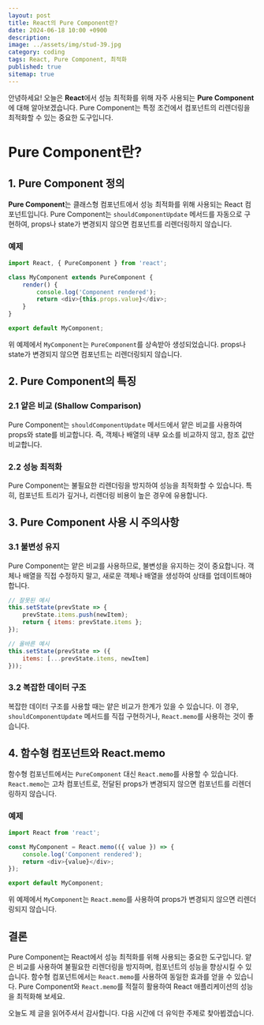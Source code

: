 ```yaml
---
layout: post
title: React의 Pure Component란?
date: 2024-06-18 10:00 +0900
description: 
image: ../assets/img/stud-39.jpg
category: coding
tags: React, Pure Component, 최적화
published: true
sitemap: true
---
```


안녕하세요! 오늘은 **React**에서 성능 최적화를 위해 자주 사용되는 **Pure Component**에 대해 알아보겠습니다. Pure Component는 특정 조건에서 컴포넌트의 리렌더링을 최적화할 수 있는 중요한 도구입니다.

# Pure Component란?

## 1. Pure Component 정의

**Pure Component**는 클래스형 컴포넌트에서 성능 최적화를 위해 사용되는 React 컴포넌트입니다. Pure Component는 `shouldComponentUpdate` 메서드를 자동으로 구현하여, props나 state가 변경되지 않으면 컴포넌트를 리렌더링하지 않습니다.

### 예제

```javascript
import React, { PureComponent } from 'react';

class MyComponent extends PureComponent {
    render() {
        console.log('Component rendered');
        return <div>{this.props.value}</div>;
    }
}

export default MyComponent;
```

위 예제에서 `MyComponent`는 `PureComponent`를 상속받아 생성되었습니다. props나 state가 변경되지 않으면 컴포넌트는 리렌더링되지 않습니다.

## 2. Pure Component의 특징

### 2.1 얕은 비교 (Shallow Comparison)

Pure Component는 `shouldComponentUpdate` 메서드에서 얕은 비교를 사용하여 props와 state를 비교합니다. 즉, 객체나 배열의 내부 요소를 비교하지 않고, 참조 값만 비교합니다.

### 2.2 성능 최적화

Pure Component는 불필요한 리렌더링을 방지하여 성능을 최적화할 수 있습니다. 특히, 컴포넌트 트리가 깊거나, 리렌더링 비용이 높은 경우에 유용합니다.

## 3. Pure Component 사용 시 주의사항

### 3.1 불변성 유지

Pure Component는 얕은 비교를 사용하므로, 불변성을 유지하는 것이 중요합니다. 객체나 배열을 직접 수정하지 말고, 새로운 객체나 배열을 생성하여 상태를 업데이트해야 합니다.

```javascript
// 잘못된 예시
this.setState(prevState => {
    prevState.items.push(newItem);
    return { items: prevState.items };
});

// 올바른 예시
this.setState(prevState => ({
    items: [...prevState.items, newItem]
}));
```

### 3.2 복잡한 데이터 구조

복잡한 데이터 구조를 사용할 때는 얕은 비교가 한계가 있을 수 있습니다. 이 경우, `shouldComponentUpdate` 메서드를 직접 구현하거나, `React.memo`를 사용하는 것이 좋습니다.

## 4. 함수형 컴포넌트와 React.memo

함수형 컴포넌트에서는 `PureComponent` 대신 `React.memo`를 사용할 수 있습니다. `React.memo`는 고차 컴포넌트로, 전달된 props가 변경되지 않으면 컴포넌트를 리렌더링하지 않습니다.

### 예제

```javascript
import React from 'react';

const MyComponent = React.memo(({ value }) => {
    console.log('Component rendered');
    return <div>{value}</div>;
});

export default MyComponent;
```

위 예제에서 `MyComponent`는 `React.memo`를 사용하여 props가 변경되지 않으면 리렌더링되지 않습니다.

## 결론

Pure Component는 React에서 성능 최적화를 위해 사용되는 중요한 도구입니다. 얕은 비교를 사용하여 불필요한 리렌더링을 방지하며, 컴포넌트의 성능을 향상시킬 수 있습니다. 함수형 컴포넌트에서는 `React.memo`를 사용하여 동일한 효과를 얻을 수 있습니다. Pure Component와 `React.memo`를 적절히 활용하여 React 애플리케이션의 성능을 최적화해 보세요.

오늘도 제 글을 읽어주셔서 감사합니다. 다음 시간에 더 유익한 주제로 찾아뵙겠습니다.
